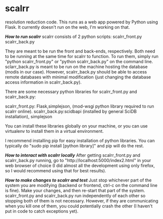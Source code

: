 scalrr
======

resolution reduction code.
This runs as a web app powered by Python using Flask. It currently
doesn't run on the web, I'm working on that.

***How to run scalrr***
scalrr consists of 2 python scripts:
scalrr_front.py
scalrr_back.py

They are meant to be run the front and back-ends, respectively.
Both need to be running at the same time for scalrr to function.
To run them, simply run "python scalrr_front.py" or
"python scalrr_back.py" on the command line. sclarr_back.py is meant
to be run on the machine hosting the database (modis in our case).
However, scalrr_back.py should be able to access remote databases
with minimal modification (just changing the database access
information in scalrr_back.py).

There are some necessary python libraries for scalrr_front.py
and scalrr_back.py:

scalrr_front.py: Flask,simplejson, (mod-wsgi python library
    required to run scalrr online).
scalrr_back.py:scidbapi (installed by general SciDB installation),
    simplejson

You can install these libraries globally on your machine, or you can
use virtualenv to install them in a virtual environment.

I recommend installing pip for easy installation of python libraries.
You can typically do "sudo pip install [python library]" and pip will
do the rest.

***How to interact with scalrr locally***
After getting scalrr_front.py and scalrr_back.py running, go to
"http://localhost:5000/index2.html" in your web browser
of choice (I did almost all the development using only firefox, so I
would recommend using that for best results).

***How to make changes to scalrr and test***
Just stop whichever part of the system you are modifying (backend
or frontend, ctrl-c on the command line is fine). Make your changes,
and then re-start that part of the system. scalrr_front.py and
scalrr_back.py run independently of each other so stopping both of
them is not necessary. However, if they are communicating when you
kill one of them, you could potentially crash the other (I haven't
put in code to catch exceptions yet).

